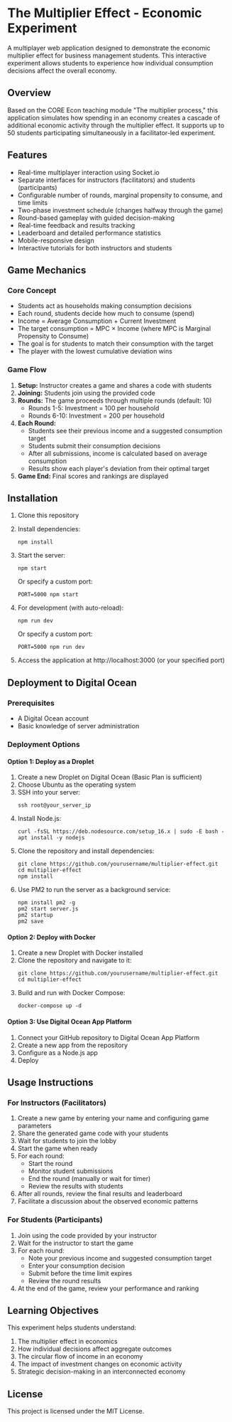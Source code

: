 # The Multiplier Effect - Economic Experiment

A multiplayer web application designed to demonstrate the economic multiplier effect for business management students. This interactive experiment allows students to experience how individual consumption decisions affect the overall economy.

## Overview

Based on the CORE Econ teaching module "The multiplier process," this application simulates how spending in an economy creates a cascade of additional economic activity through the multiplier effect. It supports up to 50 students participating simultaneously in a facilitator-led experiment.

## Features

- Real-time multiplayer interaction using Socket.io
- Separate interfaces for instructors (facilitators) and students (participants)
- Configurable number of rounds, marginal propensity to consume, and time limits
- Two-phase investment schedule (changes halfway through the game)
- Round-based gameplay with guided decision-making
- Real-time feedback and results tracking
- Leaderboard and detailed performance statistics
- Mobile-responsive design
- Interactive tutorials for both instructors and students

## Game Mechanics

### Core Concept
- Students act as households making consumption decisions
- Each round, students decide how much to consume (spend)
- Income = Average Consumption + Current Investment
- The target consumption = MPC × Income (where MPC is Marginal Propensity to Consume)
- The goal is for students to match their consumption with the target
- The player with the lowest cumulative deviation wins

### Game Flow

1. **Setup:** Instructor creates a game and shares a code with students
2. **Joining:** Students join using the provided code
3. **Rounds:** The game proceeds through multiple rounds (default: 10)
   - Rounds 1-5: Investment = 100 per household
   - Rounds 6-10: Investment = 200 per household
4. **Each Round:**
   - Students see their previous income and a suggested consumption target
   - Students submit their consumption decisions
   - After all submissions, income is calculated based on average consumption
   - Results show each player's deviation from their optimal target
5. **Game End:** Final scores and rankings are displayed

## Installation

1. Clone this repository
2. Install dependencies:
   ```
   npm install
   ```
3. Start the server:
   ```
   npm start
   ```
   
   Or specify a custom port:
   ```
   PORT=5000 npm start
   ```
   
4. For development (with auto-reload):
   ```
   npm run dev
   ```
   
   Or specify a custom port:
   ```
   PORT=5000 npm run dev
   ```

5. Access the application at http://localhost:3000 (or your specified port)

## Deployment to Digital Ocean

### Prerequisites
- A Digital Ocean account
- Basic knowledge of server administration

### Deployment Options

#### Option 1: Deploy as a Droplet

1. Create a new Droplet on Digital Ocean (Basic Plan is sufficient)
2. Choose Ubuntu as the operating system
3. SSH into your server:
   ```
   ssh root@your_server_ip
   ```
4. Install Node.js:
   ```
   curl -fsSL https://deb.nodesource.com/setup_16.x | sudo -E bash -
   apt install -y nodejs
   ```
5. Clone the repository and install dependencies:
   ```
   git clone https://github.com/yourusername/multiplier-effect.git
   cd multiplier-effect
   npm install
   ```
6. Use PM2 to run the server as a background service:
   ```
   npm install pm2 -g
   pm2 start server.js
   pm2 startup
   pm2 save
   ```

#### Option 2: Deploy with Docker

1. Create a new Droplet with Docker installed
2. Clone the repository and navigate to it:
   ```
   git clone https://github.com/yourusername/multiplier-effect.git
   cd multiplier-effect
   ```
3. Build and run with Docker Compose:
   ```
   docker-compose up -d
   ```

#### Option 3: Use Digital Ocean App Platform

1. Connect your GitHub repository to Digital Ocean App Platform
2. Create a new app from the repository
3. Configure as a Node.js app
4. Deploy

## Usage Instructions

### For Instructors (Facilitators)

1. Create a new game by entering your name and configuring game parameters
2. Share the generated game code with your students
3. Wait for students to join the lobby
4. Start the game when ready
5. For each round:
   - Start the round
   - Monitor student submissions
   - End the round (manually or wait for timer)
   - Review the results with students
6. After all rounds, review the final results and leaderboard
7. Facilitate a discussion about the observed economic patterns

### For Students (Participants)

1. Join using the code provided by your instructor
2. Wait for the instructor to start the game
3. For each round:
   - Note your previous income and suggested consumption target
   - Enter your consumption decision
   - Submit before the time limit expires
   - Review the round results
4. At the end of the game, review your performance and ranking

## Learning Objectives

This experiment helps students understand:

1. The multiplier effect in economics
2. How individual decisions affect aggregate outcomes
3. The circular flow of income in an economy
4. The impact of investment changes on economic activity
5. Strategic decision-making in an interconnected economy

## License

This project is licensed under the MIT License.